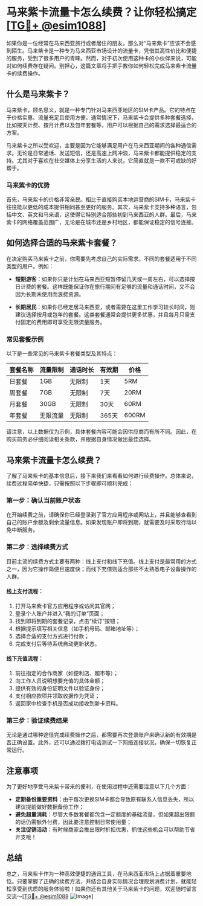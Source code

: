 # 马来紫卡流量卡怎么续费？让你轻松搞定[[TG💪+ @esim1088](https://t.me/s/esim1088)]

如果你是一位经常在马来西亚旅行或者居住的朋友，那么对“马来紫卡”应该不会感到陌生。马来紫卡是一种专为马来西亚市场设计的流量卡，凭借其高性价比和便捷的服务，受到了很多用户的青睐。然而，对于初次使用这种卡的小伙伴来说，可能对如何续费存在疑问。别担心，这篇文章将手把手教你如何轻松完成马来紫卡流量卡的续费操作。

## 什么是马来紫卡？

马来紫卡，顾名思义，就是一种专门针对马来西亚地区的SIM卡产品。它的特点在于价格实惠、流量充足且使用方便。通常情况下，马来紫卡会提供多种套餐选择，比如按天计费、按月计费以及包年套餐等，用户可以根据自己的需求选择最适合的方案。

马来紫卡之所以受欢迎，主要是因为它能够满足用户在马来西亚期间的各种通信需求。无论是日常通话、发送短信，还是高速上网冲浪，马来紫卡都能提供稳定的支持。尤其对于喜欢在社交媒体上分享生活的人来说，它简直就是一款不可或缺的好帮手。

### 马来紫卡的优势

首先，马来紫卡的价格非常亲民。相比于直接购买本地运营商的SIM卡，马来紫卡往往能以更低的成本提供相同甚至更好的服务。其次，马来紫卡支持多种语言，包括中文、英文和马来语，这使得它特别适合那些初到马来西亚的人群。最后，马来紫卡的网络覆盖范围广，无论是在城市还是乡村地区，都能保证稳定的信号连接。

## 如何选择合适的马来紫卡套餐？

在决定购买马来紫卡之前，你需要先考虑自己的实际需求。不同的套餐适用于不同类型的用户。例如：

- **短期游客**：如果你只是计划在马来西亚短暂停留几天或一周左右，可以选择按日计费的套餐。这样既能保证你在旅行期间有足够的流量和通话时间，又不会因为长期未使用而浪费资源。
  
- **长期居民**：如果你已经定居马来西亚，或者需要在这里工作学习较长时间，则建议选择按月或包年的套餐。这类套餐通常会提供更多优惠，并且每月只需支付固定的费用即可享受无限流量服务。

### 常见套餐示例

以下是一些常见的马来紫卡套餐类型及其特点：

| 套餐名称 | 流量限制 | 通话时长 | 有效期 | 价格 |
| --- | --- | --- | --- | --- |
| 日套餐 | 1GB | 无限制 | 1天 | 5RM |
| 周套餐 | 7GB | 无限制 | 7天 | 20RM |
| 月套餐 | 30GB | 无限制 | 30天 | 60RM |
| 年套餐 | 无限流量 | 无限制 | 365天 | 600RM |

请注意，以上数据仅为示例，具体套餐内容可能会因供应商而有所不同。因此，在购买前务必仔细阅读相关条款，并根据自身情况做出最佳选择。

## 马来紫卡流量卡怎么续费？

了解了马来紫卡的基本信息后，接下来我们来看看如何进行续费操作。总体来说，续费过程简单快捷，只需按照以下步骤即可顺利完成：

### 第一步：确认当前账户状态

在开始续费之前，请确保你已经登录到了官方应用程序或网站上，并且能够查看到自己的账户余额及剩余流量信息。如果发现账户即将到期，就需要及时采取行动以免中断服务。

### 第二步：选择续费方式

目前主流的续费方式主要有两种：线上支付和线下充值。线上支付是最常用的方式之一，因为它操作简便且速度快；而线下充值则适合那些不太熟悉电子设备操作的人群。

#### 线上支付流程：
1. 打开马来紫卡官方应用程序或访问其官网；
2. 登录个人账户并进入“我的订单”页面；
3. 找到即将到期的套餐记录，点击“续订”按钮；
4. 根据提示填写相关信息（如手机号码、邮箱地址等）；
5. 选择合适的支付方式进行付款；
6. 完成支付后等待系统自动更新状态。

#### 线下充值流程：
1. 前往指定的合作商家（如便利店、超市等）；
2. 向工作人员说明想要充值的具体金额；
3. 提供有效的身份证明文件以验证身份；
4. 支付相应款项并领取收据作为凭证；
5. 返回家中检查手机是否成功接收到新卡资料。

### 第三步：验证续费结果

无论是通过哪种途径完成续费操作之后，都需要再次登录账户来确认新的有效期是否正确设置。此外，还可以通过拨打电话测试一下网络连接状况，确保一切恢复正常运行。

## 注意事项

为了更好地享受马来紫卡带来的便利，在使用过程中还需要注意以下几个方面：

- **定期备份重要资料**：由于每次更换SIM卡都会导致原有联系人信息丢失，所以建议提前做好数据备份工作；
- **避免超量消耗**：尽管大多数套餐都包含一定额度的基础流量，但如果超出限额的话仍需额外付费，因此要注意控制日常使用量；
- **关注促销活动**：有时候商家会推出限时折扣优惠，抓住这些机会可以帮助节省开支哦！

## 总结

总之，马来紫卡作为一种高效便捷的通讯工具，在马来西亚市场上占据着重要地位。只要掌握了正确的续费方法，并结合自身实际情况合理规划消费计划，就能轻松享受到优质的服务体验啦！如果你还有其他关于马来紫卡的问题，欢迎随时留言交流～[[TG💪+ @esim1088](https://t.me/s/esim1088) ![Image](https://i.postimg.cc/4NQfJmqS/Snipaste-2025-05-13-00-14-12.png)]